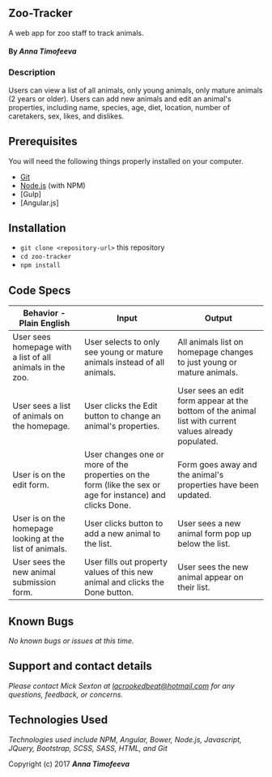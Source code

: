 ## Zoo-Tracker

A web app for zoo staff to track animals.

#### By _**Anna Timofeeva**_

### Description

Users can view a list of all animals, only young animals, only mature animals (2 years or older). Users can add new animals and edit an animal's properties, including name, species, age, diet, location, number of caretakers, sex, likes, and dislikes.

## Prerequisites

You will need the following things properly installed on your computer.

* [Git](https://git-scm.com/)
* [Node.js](https://nodejs.org/) (with NPM)
* [Gulp]
* [Angular.js]

## Installation

* `git clone <repository-url>` this repository
* `cd zoo-tracker`
* `npm install`

## Code Specs

|Behavior - Plain English|Input|Output|
|---|---|---|
|User sees homepage with a list of all animals in the zoo.|User selects to only see young or mature animals instead of all animals.|All animals list on homepage changes to just young or mature animals.|
|User sees a list of animals on the homepage.|User clicks the Edit button to change an animal's properties.|User sees an edit form appear at the bottom of the animal list with current values already populated.|
|User is on the edit form.|User changes one or more of the properties on the form (like the sex or age for instance) and clicks Done.|Form goes away and the animal's properties have been updated.|
|User is on the homepage looking at the list of animals.|User clicks button to add a new animal to the list.|User sees a new animal form pop up below the list.|
|User sees the new animal submission form.|User fills out property values of this new animal and clicks the Done button.|User sees the new animal appear on their list.|

## Known Bugs

_No known bugs or issues at this time._

## Support and contact details

_Please contact Mick Sexton at lacrookedbeat@hotmail.com for any questions, feedback, or concerns._

## Technologies Used

_Technologies used include NPM, Angular, Bower, Node.js, Javascript, JQuery, Bootstrap, SCSS, SASS, HTML, and Git_


Copyright (c) 2017 **_Anna Timofeeva_**
